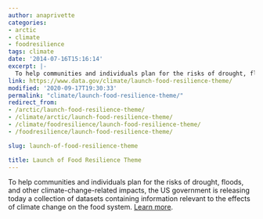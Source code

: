 ```yaml
---
author: anaprivette
categories:
- arctic
- climate
- foodresilience
tags: climate
date: '2014-07-16T15:16:14'
excerpt: |-
  To help communities and individuals plan for the risks of drought, floods, and other climate-change-related impacts, the US government is releasing today a collection of datasets containing information relevant to the effects of climate change on the food system.…
link: https://www.data.gov/climate/launch-food-resilience-theme/
modified: '2020-09-17T19:30:33'
permalink: "climate/launch-food-resilience-theme/"
redirect_from:
- /arctic/launch-food-resilience-theme/
- /climate/arctic/launch-food-resilience-theme/
- /climate/foodresilience/launch-food-resilience-theme/
- /foodresilience/launch-food-resilience-theme/

slug: launch-of-food-resilience-theme

title: Launch of Food Resilience Theme
---
```


To help communities and individuals plan for the risks of drought, floods, and other climate-change-related impacts, the US government is releasing today a collection of datasets containing information relevant to the effects of climate change on the food system. [Learn more](../../foodresilience/).
